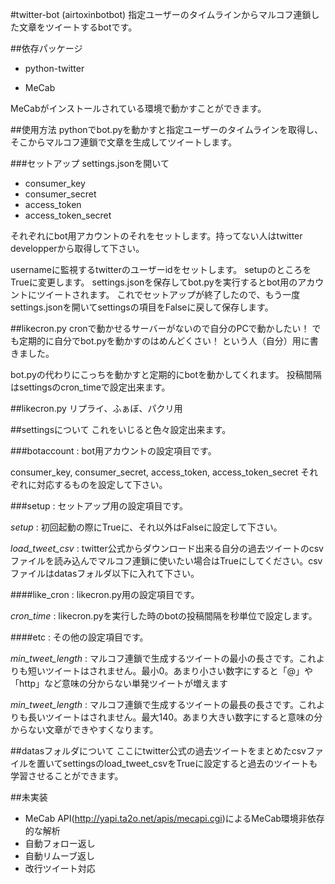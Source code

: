 #twitter-bot (airtoxinbotbot)
指定ユーザーのタイムラインからマルコフ連鎖した文章をツイートするbotです。

##依存パッケージ
+ python-twitter

+ MeCab

MeCabがインストールされている環境で動かすことができます。

##使用方法
pythonでbot.pyを動かすと指定ユーザーのタイムラインを取得し、そこからマルコフ連鎖で文章を生成してツイートします。

###セットアップ
settings.jsonを開いて

+ consumer_key
+ consumer_secret
+ access_token
+ access_token_secret

それぞれにbot用アカウントのそれをセットします。持ってない人はtwitter developperから取得して下さい。

usernameに監視するtwitterのユーザーidをセットします。
setupのところをTrueに変更します。
settings.jsonを保存してbot.pyを実行するとbot用のアカウントにツイートされます。
これでセットアップが終了したので、もう一度settings.jsonを開いてsettingsの項目をFalseに戻して保存します。

##likecron.py
cronで動かせるサーバーがないので自分のPCで動かしたい！
でも定期的に自分でbot.pyを動かすのはめんどくさい！
という人（自分）用に書きました。

bot.pyの代わりにこっちを動かすと定期的にbotを動かしてくれます。
投稿間隔はsettingsのcron_timeで設定出来ます。

##likecron.py
リプライ、ふぁぼ、パクリ用

##settingsについて
これをいじると色々設定出来ます。

###botaccount : bot用アカウントの設定項目です。

consumer_key, consumer_secret, access_token, access_token_secret
それぞれに対応するものを設定して下さい。

###setup : セットアップ用の設定項目です。

_setup_ : 初回起動の際にTrueに、それ以外はFalseに設定して下さい。

_load_tweet_csv_ : twitter公式からダウンロード出来る自分の過去ツイートのcsvファイルを読み込んでマルコフ連鎖に使いたい場合はTrueにしてください。csvファイルはdatasフォルダ以下に入れて下さい。

####like_cron : likecron.py用の設定項目です。

_cron_time_ : likecron.pyを実行した時のbotの投稿間隔を秒単位で設定します。

####etc : その他の設定項目です。

_min_tweet_length_ : マルコフ連鎖で生成するツイートの最小の長さです。これよりも短いツイートはされません。最小0。あまり小さい数字にすると「@」や「http」など意味の分からない単発ツイートが増えます

_min_tweet_length_ : マルコフ連鎖で生成するツイートの最長の長さです。これよりも長いツイートはされません。最大140。あまり大きい数字にすると意味の分からない文章ができやすくなります。

##datasフォルダについて
ここにtwitter公式の過去ツイートをまとめたcsvファイルを置いてsettingsのload_tweet_csvをTrueに設定すると過去のツイートも学習させることができます。

##未実装
+ MeCab API(http://yapi.ta2o.net/apis/mecapi.cgi)によるMeCab環境非依存的な解析
+ 自動フォロー返し
+ 自動リムーブ返し
+ 改行ツイート対応